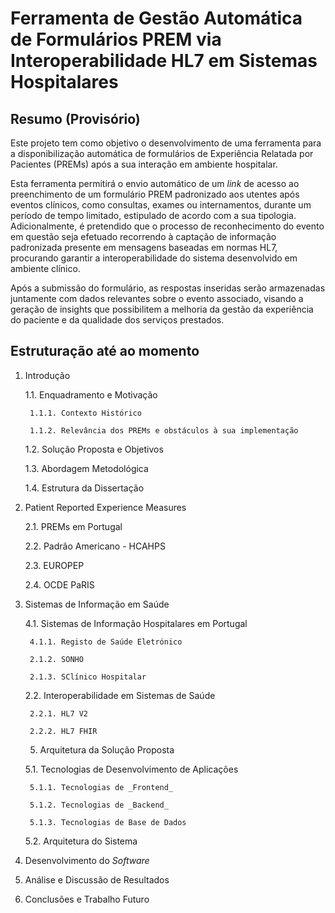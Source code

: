 # Ferramenta de Gestão Automática de Formulários PREM via Interoperabilidade HL7 em Sistemas Hospitalares

## Resumo (Provisório)
Este projeto tem como objetivo o desenvolvimento de uma ferramenta para a disponibilização automática de formulários de Experiência Relatada por Pacientes (PREMs) após a sua interação em ambiente hospitalar.

Esta ferramenta permitirá o envio automático de um _link_ de acesso ao preenchimento de um formulário PREM padronizado aos utentes após eventos clínicos, como consultas, exames ou internamentos, durante um período de tempo limitado, estipulado de acordo com a sua tipologia. Adicionalmente, é pretendido que o processo de reconhecimento do evento em questão seja efetuado recorrendo à captação de informação padronizada presente em mensagens baseadas em normas HL7, procurando garantir a interoperabilidade do sistema desenvolvido em ambiente clínico.

Após a submissão do formulário, as respostas inseridas serão armazenadas juntamente com dados relevantes sobre o evento associado, visando a geração de insights que possibilitem a melhoria da gestão da experiência do paciente e da qualidade dos serviços prestados.

## Estruturação até ao momento

1. Introdução

	1.1. Enquadramento e Motivação
   
		1.1.1. Contexto Histórico
   
   		1.1.2. Relevância dos PREMs e obstáculos à sua implementação
   
	1.2. Solução Proposta e Objetivos
   
	1.3. Abordagem Metodológica

   	1.4. Estrutura da Dissertação

2. Patient Reported Experience Measures

	2.1. PREMs em Portugal

   	2.2. Padrão Americano - HCAHPS

   	2.3. EUROPEP

   	2.4. OCDE PaRIS

4. Sistemas de Informação em Saúde

	4.1. Sistemas de Informação Hospitalares em Portugal

   		4.1.1. Registo de Saúde Eletrónico
   
		2.1.2. SONHO
   
		2.1.3. SClínico Hospitalar

 	2.2. Interoperabilidade em Sistemas de Saúde

		2.2.1. HL7 V2
   
		2.2.2. HL7 FHIR

   5. Arquitetura da Solução Proposta

   	5.1. Tecnologias de Desenvolvimento de Aplicações

   		5.1.1. Tecnologias de _Frontend_

		5.1.2. Tecnologias de _Backend_

		5.1.3. Tecnologias de Base de Dados

 	5.2. Arquitetura do Sistema

6. Desenvolvimento do _Software_

7. Análise e Discussão de Resultados

8. Conclusões e Trabalho Futuro


